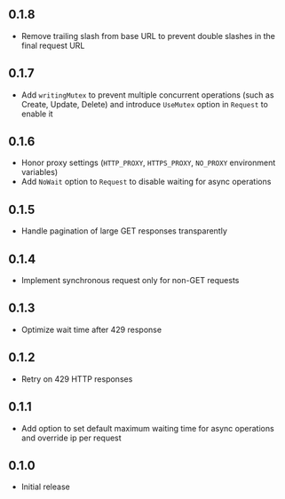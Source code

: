## 0.1.8

- Remove trailing slash from base URL to prevent double slashes in the final request URL

## 0.1.7

- Add `writingMutex` to prevent multiple concurrent operations (such as Create, Update, Delete) and introduce `UseMutex` option in `Request` to enable it

## 0.1.6

- Honor proxy settings (`HTTP_PROXY`, `HTTPS_PROXY`, `NO_PROXY` environment variables)
- Add `NoWait` option to `Request` to disable waiting for async operations

## 0.1.5

- Handle pagination of large GET responses transparently

## 0.1.4

- Implement synchronous request only for non-GET requests

## 0.1.3

- Optimize wait time after 429 response

## 0.1.2

- Retry on 429 HTTP responses

## 0.1.1

- Add option to set default maximum waiting time for async operations and override ip per request

## 0.1.0

- Initial release
